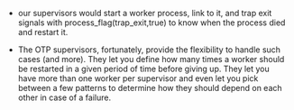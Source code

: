 * our supervisors would start a worker process, link to it, and trap exit signals with process_flag(trap_exit,true) to know when the process died and restart it.

* The OTP supervisors, fortunately, provide the flexibility to handle such cases (and more). They let you define how many times a worker should be restarted in a given period of time before giving up. They let you have more than one worker per supervisor and even let you pick between a few patterns to determine how they should depend on each other in case of a failure.
